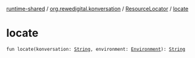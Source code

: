 [runtime-shared](../../index.md) / [org.rewedigital.konversation](../index.md) / [ResourceLocator](index.md) / [locate](./locate.md)

# locate

`fun locate(konversation: `[`String`](https://kotlinlang.org/api/latest/jvm/stdlib/kotlin/-string/index.html)`, environment: `[`Environment`](https://github.com/rewe-digital-incubator/konversation/blob/master/docs/shared/org.rewedigital.konversation/-environment/index.md)`): `[`String`](https://kotlinlang.org/api/latest/jvm/stdlib/kotlin/-string/index.html)